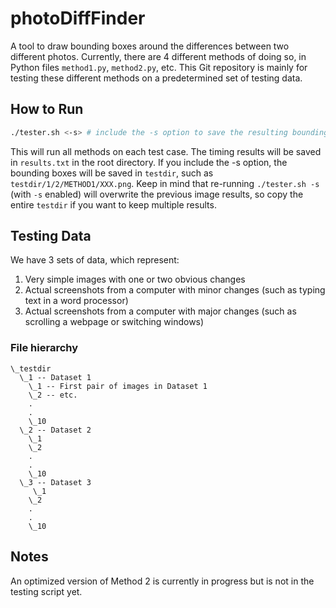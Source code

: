 # photoDiffFinder

A tool to draw bounding boxes around the differences between two different photos. Currently, there are 4 different methods of doing so, in Python files `method1.py`, `method2.py`, etc. This Git repository is mainly for testing these different methods on a predetermined set of testing data.

## How to Run

```bash
./tester.sh <-s> # include the -s option to save the resulting bounding boxes -- however, remember that saving may affect the timing results.
```

This will run all methods on each test case. The timing results will be saved in `results.txt` in the root directory. If you include the -s option, the bounding boxes will be saved in `testdir`, such as `testdir/1/2/METHOD1/XXX.png`. Keep in mind that re-running `./tester.sh -s` (with `-s` enabled) will overwrite the previous image results, so copy the entire `testdir` if you want to keep multiple results.

## Testing Data

We have 3 sets of data, which represent:
1. Very simple images with one or two obvious changes
2. Actual screenshots from a computer with minor changes (such as typing text in a word processor)
3. Actual screenshots from a computer with major changes (such as scrolling a webpage or switching windows)
    
### File hierarchy
```
\_testdir
  \_1 -- Dataset 1
    \_1 -- First pair of images in Dataset 1
    \_2 -- etc.
    .
    .
    \_10
  \_2 -- Dataset 2
    \_1
    \_2
    .
    .
    \_10
  \_3 -- Dataset 3
     \_1
    \_2
    .
    .
    \_10
```

## Notes

An optimized version of Method 2 is currently in progress but is not in the testing script yet.
